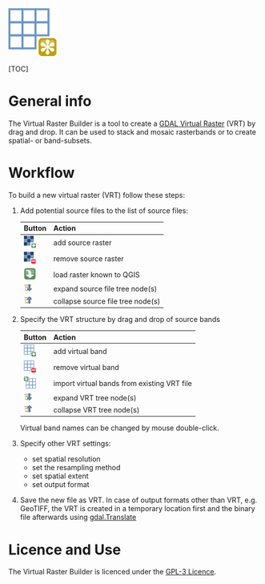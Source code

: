 ![VRT Builder Logo](ui/mActionNewVirtualLayer.png)

[TOC]

# General info

The Virtual Raster Builder is a tool to create a [GDAL Virtual Raster](http://www.gdal.org/gdal_vrttut.html)
(VRT) by drag and drop. It can be used to stack and mosaic rasterbands or to create spatial- or band-subsets.


# Workflow

To build a new virtual raster (VRT) follow these steps:

1. Add potential source files to the list of source files:


    | Button | Action |
    |----------|----------|
    | ![add source raster](ui/mActionAddRasterLayer.png)| add source raster |
    | ![remove source raster](ui/mActionRemoveRasterLayer.png)      | remove source raster |
    | ![import from QGIS](ui/mActionImportFromRegistry.png) | load raster known to QGIS |
    | ![expand tree node](ui/mActionExpandTree.png)| expand source file tree node(s) |
    | ![collapse tree node](ui/mActionCollapseTree.png)| collapse source file tree node(s) |


2. Specify the VRT structure by drag and drop of source bands

    | Button | Action |
    |----------|----------|
    | ![add virtual band](ui/mActionAddVirtualRaster.png) | add virtual band|
    | ![remove virtual band](ui/mActionRemoveVirtualRaster.png)      | remove virtual band|
    | ![import virtual bands from existing VRT file](ui/mActionImportVirtualRaster.png) | import virtual bands from existing VRT file |
    | ![expand tree node](ui/mActionExpandTree.png)| expand VRT tree node(s) |
    | ![collapse tree node](ui/mActionCollapseTree.png)| collapse VRT tree node(s) |

    Virtual band names can be changed by mouse double-click.

3. Specify other VRT settings:

      * set spatial resolution
      * set the resampling method
      * set spatial extent
      * set output format

4. Save the new file as VRT. In case of output formats other than VRT, e.g. GeoTIFF,
the VRT is created in a temporary location first and the binary file
afterwards using [gdal.Translate](http://gdal.org/python/osgeo.gdal-module.html#TranslateOptions)

# Licence and Use #

The Virtual Raster Builder is licenced under the [GPL-3 Licence](https://www.gnu.org/licenses/gpl-3.0.html).

